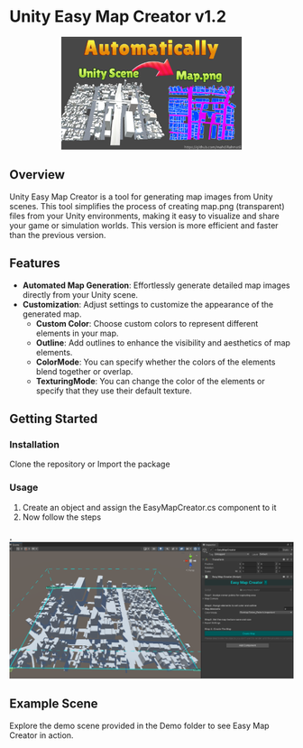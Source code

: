 # Unity Easy Map Creator v1.2
<p align="center">
  <img src="imgs/img.png" alt="Unity Easy Map Creator Logo" height="200">
</p>

## Overview

Unity Easy Map Creator is a tool for generating map images from Unity scenes. This tool simplifies the process of creating map.png (transparent) files from your Unity environments, making it easy to visualize and share your game or simulation worlds.
This version is more efficient and faster than the previous version.

## Features

- **Automated Map Generation**: Effortlessly generate detailed map images directly from your Unity scene.
- **Customization**: Adjust settings to customize the appearance of the generated map.
  - **Custom Color**: Choose custom colors to represent different elements in your map.
  - **Outline**: Add outlines to enhance the visibility and aesthetics of map elements.
  - **ColorMode**: You can specify whether the colors of the elements blend together or overlap.
  - **TexturingMode**: You can change the color of the elements or specify that they use their default texture.
  
## Getting Started

### Installation

Clone the repository or Import the package

### Usage

1. Create an object and assign the EasyMapCreator.cs component to it
2. Now follow the steps
#### . ![Unity Easy Map Creator Steps](imgs/steps.png)

## Example Scene

Explore the demo scene provided in the Demo folder to see Easy Map Creator in action.